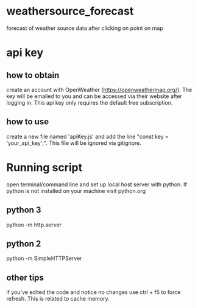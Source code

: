 # weathersource_forecast
forecast of weather source data after clicking on point on map

# api key

## how to obtain
create an account with OpenWeather (https://openweathermap.org/). The key will be emailed to you and can be accessed via their website after logging in. This api key only requires the default free subscription.

## how to use
create a new file named 'apiKey.js' and add the line "const key = 'your_api_key';". This file will be ignored via gitignore.

# Running script
open terminal/command line and set up local host server with python. If python is not installed on your machine visit python.org

## python 3
python -m http.server

## python 2
python -m SimpleHTTPServer

## other tips
if you've edited the code and notice no changes use ctrl + f5 to force refresh. This is related to cache memory.
